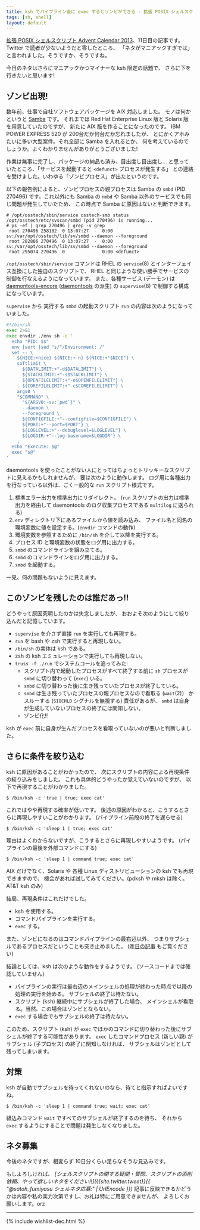 ```yaml
---
title: ksh でパイプライン後に exec するとゾンビができる - 拡張 POSIX シェルスクリプト Advent Calendar 2013
tags: [sh, shell]
layout: default
---
```


[拡張 POSIX シェルスクリプト Advent Calendar 2013](http://www.adventar.org/calendars/212)、11日目の記事です。
Twitter で読者が少ないようだと零したところ、
「ネタがマニアックすぎでは」と言われました。そうですか、そうですね。

今日のネタはさらにマニアックかつマイナーな ksh 限定の話題で、
さらに下を行きたいと思います!

ゾンビ出現!
----------------------------------------------------------------------

数年前、仕事で自社ソフトウェアパッケージを AIX 対応しました。
モノは何かというと [Samba](http://www.samba.org/) です。
それまでは Red Hat Enterprise Linux 版と Solaris 版を用意していたのですが、
新たに AIX 版を作ることになったのです。
IBM POWER EXPRESS 520 が 200台だか何台だか忘れましたが、
とにかくアホみたいに多い大型案件。それ全部に Samba を入れるとか、
何を考えているのでしょうか。よくわかりませんがありがとうございました!

作業は無事に完了し、パッケージの納品も済み、目出度し目出度し…
と思っていたところ、「サービスを起動すると `<defunct>` プロセスが発生する」
との連絡を受けました。いわゆる「ゾンビプロセス」が出たというのです。

以下の報告例によると、ゾンビプロセスの親プロセスは Samba の
`smbd` (PID 270496) です。これ以外にも Samba の `nmbd` や
Samba 以外のサービスでも同じ問題が発生していたため、
この時点で Samba に原因はないと判断できます。

``` console
# /opt/osstech/sbin/service osstech-smb status
/opt/osstech/etc/svscan/smbd (pid 270496) is running...
# ps -ef | grep 270496 | grep -v grep
 root 270496 258182  0 13:07:27  -  0:00 sv:/var/opt/osstech/lib/sv/smbd --daemon --foreground
 root 282806 270496  0 13:07:27  -  0:00 sv:/var/opt/osstech/lib/sv/smbd --daemon --foreground
 root 295074 270496  0              0:00 <defunct>
```

`/opt/osstech/sbin/service` コマンドは
RHEL の `service`(8) とインターフェイス互換にした独自のスクリプトで、
RHEL と同じような使い勝手でサービスの制御を行なえるようになっています。
また、各種サービス (デーモン) は 
[daemontools-encore](https://github.com/bruceg/daemontools-encore)
([daemontools](http://cr.yp.to/daemontools.html) の派生)
の `supervise`(8) で制御する構成になっています。

`supervise` から 実行する `smbd` の起動スクリプト `run`
 の内容は次のようになっていました。

``` sh
#!/bin/sh
exec 2>&1
exec envdir ./env sh -c '
  echo "PID: $$"
  env |sort |sed "s/^/Environment: /"
  set -- \
    ${NICE:+nice} ${NICE:+-n} ${NICE:+"$NICE"} \
    softlimit \
      ${DATALIMIT:+"-d$DATALIMIT"} \
      ${STACKLIMIT:+"-s$STACKLIMIT"} \
      ${OPENFILELIMIT:+"-o$OPENFILELIMIT"} \
      ${COREFILELIMIT:+"-c$COREFILELIMIT"} \
    argv0 \
    "$COMMAND" \
      "${ARGV0:-sv:`pwd`}" \
      --daemon \
      --foreground \
      ${CONFIGFILE:+"--configfile=$CONFIGFILE"} \
      ${PORT:+"--port=$PORT"} \
      ${LOGLEVEL:+"--debuglevel=$LOGLEVEL"} \
      ${LOGDIR:+"--log-basename=$LOGDIR"} \
    ;
  echo "Execute: $@"
  exec "$@"
'
```

daemontools を使ったことがない人にとってはちょっとトリッキーなスクリプトに見えるかもしれませんが、
要は次のように動作します。
ログ用に各種出力を行なっている以外は、ごく一般的な `run` スクリプト様式です。

1. 標準エラー出力を標準出力にリダイレクト。
   (`run` スクリプトの出力は標準出力を経由して daemontools
   のログ収集プロセスである `multilog` に送られる)
2. `env` ディレクトリ下にあるファイルから値を読み込み、
   ファイル名と同名の環境変数に値を設定する。(`envdir` コマンドの動作)
3. 環境変数を参照するために `/bin/sh` を介して以降を実行する。
4. プロセス ID と環境変数の状態をログ用に出力する。
5. `smbd` のコマンドラインを組み立てる。
6. `smbd` のコマンドラインをログ用に出力する。
7. `smbd` を起動する。

一見、何の問題もないように見えます。

このゾンビを残したのは誰だあっ!!
----------------------------------------------------------------------

どうやって原因究明したのかは失念しましたが、
おおよそ次のようにして絞り込んだと記憶しています。

* `supervise` を介さず直接 `run` を実行しても再現する。
* `run` を bash や zsh で実行すると再現しない。
* `/bin/sh` の実体は ksh である。
* zsh の ksh エミュレーションで実行しても再現しない。
* `truss -f ./run` でシステムコールを追ってみた:
    * スクリプト内で起動したプロセスがすべて終了する前に
      `sh` プロセスが `smbd` に切り替わって (`exec`) いる。
    * `smbd` に切り替わった後に生き残っていたプロセスが終了している。
    * `smbd` は生き残っていたプロセスの親プロセスなので看取る
      (`wait`(2)） かスルーする (`SIGCHLD` シグナルを無視する) 責任があるが、
      `smbd` は自身が生成していないプロセスの終了には関知しない。
    * ゾンビ化!!

ksh が `exec` 前に自身が生んだプロセスを看取っていないのが悪いと判断しました。

さらに条件を絞り込む
----------------------------------------------------------------------

ksh に原因があることがわかったので、
次にスクリプトの内容による再現条件の絞り込みをしました。
これも具体的どうやったか覚えていないのですが、
以下で再現することがわかりました。

``` console
$ /bin/ksh -c 'true | true; exec cat'
```

これではやや再現する確率が低いです。
後述の原因がわかると、こうするとさらに再現しやすいことがわかります。
(パイプライン前段の終了を遅らせる)

``` console
$ /bin/ksh -c 'sleep 1 | true; exec cat'
```

理由はよくわからないですが、こうするとさらに再現しやすいようです。
(パイプラインの最後を外部コマンドにする)

``` console
$ /bin/ksh -c 'sleep 1 | command true; exec cat'
```

AIX だけでなく、Solaris や
各種 Linux ディストリビューションの ksh でも再現できますので、
機会があれば試してみてください。(pdksh や mksh は除く。AT&T ksh のみ)

結局、再現条件はこれだけでした。

* ksh を使用する。
* コマンドパイプラインを実行する。
* `exec` する。

また、ゾンビになるのはコマンドパイプラインの最右辺以外、
つまりサブシェルであるプロセスだということも突き止めました。
([昨日の記事](/2013/12/10/lastpipe.sh-advent-calendar.html) もご覧ください)

結論としては、ksh は次のような動作をするようです。
(ソースコードまでは確認していません)

* パイプラインの実行は最右辺のメインシェルの処理が終わった時点で以降の処理の実行を始める。
  サブシェルの終了は待たない。
* スクリプト (ksh) 継続中にサブシェルが終了した場合、
  メインシェルが看取る。当然、この場合はゾンビとならない。
* `exec` する場合でもサブシェルの終了は待たない。

このため、スクリプト (ksh) が `exec` でほかのコマンドに切り替わった後にサブシェルが終了する可能性があります。
`exec` したコマンドプロセス (新しい親)
がサブシェル (子プロセス) の終了に関知しなければ、
サブシェルはゾンビとして残ってしまいます。

対策
----------------------------------------------------------------------

ksh が自動でサブシェルを待ってくれないのなら、待てと指示すればよいですね。

``` console
$ /bin/ksh -c 'sleep 1 | command true; wait; exec cat'
```

組込みコマンド `wait` ですべてのサブシェルが終了するのを待ち、
それから `exec` するようにすることで問題は発生しなくなりました。

ネタ募集
----------------------------------------------------------------------

今後のネタですが、相変らず 10日分くらい足らなそうな見込みです。

もしよろしければ、
*[シェルスクリプトの関する疑問・質問、スクリプトの添削依頼、やって欲しいネタをください!!]({{site.twitter.tweet}}{{ "@satoh_fumiyasu シェルネタ応募:" | UrlEncode }})*
記事に反映できるかどうかは内容や私の実力次第ですし、お礼は特にご用意できませんが、
よろしくお願いします。orz

* * *

{% include wishlist-dec.html %}
